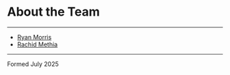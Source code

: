 # About the Team

---

* [Ryan Morris](./ryan-morris.md)
* [Rachid Methia](./rachid-methia.md)

---

Formed July 2025